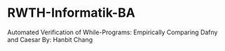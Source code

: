 # RWTH-Informatik-BA

Automated Verification of While-Programs:
Empirically Comparing Dafny and Caesar
By: Hanbit Chang
